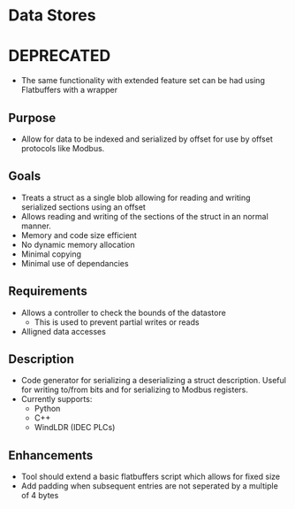 # Data Stores

# DEPRECATED
- The same functionality with extended feature set can be had using Flatbuffers with a wrapper

## Purpose
- Allow for data to be indexed and serialized by offset for use by offset protocols like Modbus.

## Goals
- Treats a struct as a single blob allowing for reading and writing serialized 
  sections using an offset
- Allows reading and writing of the sections of the struct in an normal manner.
- Memory and code size efficient
- No dynamic memory allocation
- Minimal copying
- Minimal use of dependancies

## Requirements
- Allows a controller to check the bounds of the datastore
  - This is used to prevent partial writes or reads
- Alligned data accesses

## Description
- Code generator for serializing a deserializing a struct description.
Useful for writing to/from bits and for serializing to Modbus registers.
- Currently supports:
  - Python
  - C++
  - WindLDR (IDEC PLCs)

## Enhancements
- Tool should extend a basic flatbuffers script which allows for fixed size
- Add padding when subsequent entries are not seperated by a multiple of 4 bytes
